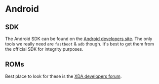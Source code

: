 # Android

## SDK

The Android SDK can be found on the [Android developers site](http://developer.android.com/sdk/index.html). The only tools we really need are `fastboot` & `adb` though. It's best to get them from the official SDK for integrity purposes.

## ROMs

Best place to look for these is the [XDA developers forum](http://forum.xda-developers.com/).



